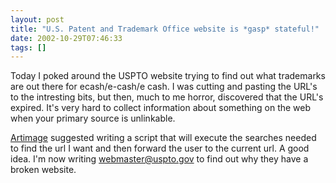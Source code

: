 ```yaml
---
layout: post
title: "U.S. Patent and Trademark Office website is *gasp* stateful!"
date: 2002-10-29T07:46:33
tags: []
---
```


Today I poked around the USPTO website trying to find out what trademarks are out there for ecash/e-cash/e cash. I was cutting and pasting the URL's to the intresting bits, but then, much to me horror, discovered that the URL's expired. It's very hard to collect information about something on the web when your primary source is unlinkable. 

[Artimage][1] suggested writing a script that will execute the searches needed to find the url I want and then forward the user to the current url. A good idea. I'm now writing [webmaster@uspto.gov][2] to find out why they have a broken website. 

   [1]: http://www.advogato.org/person/Artimage/
   [2]: mailto:webmaster@uspto.gov



